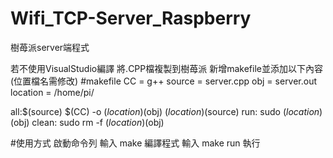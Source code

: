 # Wifi_TCP-Server_Raspberry
樹苺派server端程式

若不使用VisualStudio編譯 
將.CPP檔複製到樹苺派
新增makefile並添加以下內容(位置檔名需修改)
#makefile
CC = g++
source = server.cpp
obj = server.out
location = /home/pi/

all:$(source)
	$(CC) -o $(location)$(obj) $(location)$(source)
run:
	sudo $(location)$(obj)
clean:
	sudo rm -f $(location)$(obj)

#使用方式
啟動命令列
輸入 make 編譯程式
輸入 make run 執行
